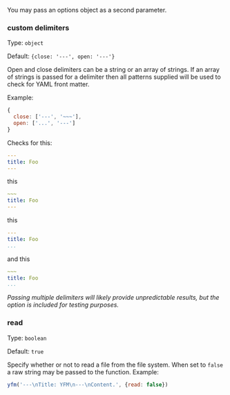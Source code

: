 You may pass an options object as a second parameter.

### custom delimiters
Type: `object`

Default: `{close: '---', open: '---'}`

Open and close delimiters can be a string or an array of strings. If an array of strings is passed for a delimiter then all patterns supplied will be used to check for YAML front matter.

Example:

```js
{
  close: ['---', '~~~'],
  open: ['...', '---']
}
```
Checks for this:

```yaml
---
title: Foo
---
```
this

```yaml
~~~
title: Foo
---
```
this

```yaml
---
title: Foo
...
```
and this

```yaml
~~~
title: Foo
...
```

_Passing multiple delimiters will likely provide unpredictable results, but the option is included for testing purposes._

### read
Type: `boolean`

Default: `true`

Specify whether or not to read a file from the file system. When set to `false` a raw string may be passed to the function. Example:

```js
yfm('---\nTitle: YFM\n---\nContent.', {read: false})
```